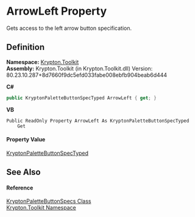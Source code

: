 # ArrowLeft Property


Gets access to the left arrow button specification.



## Definition
**Namespace:** <a href="79d2eac2-21f4-54ff-7552-b20c33c30600.md">Krypton.Toolkit</a>  
**Assembly:** Krypton.Toolkit (in Krypton.Toolkit.dll) Version: 80.23.10.287+8d7660f9dc5efd033fabe008ebfb904beab6d444

**C#**
``` C#
public KryptonPaletteButtonSpecTyped ArrowLeft { get; }
```
**VB**
``` VB
Public ReadOnly Property ArrowLeft As KryptonPaletteButtonSpecTyped
	Get
```



#### Property Value
<a href="5f3a7c38-a4fb-0fde-2e1a-92d9016bfd1b.md">KryptonPaletteButtonSpecTyped</a>

## See Also


#### Reference
<a href="8f9127c1-c166-3dff-0dfb-ef46e8709059.md">KryptonPaletteButtonSpecs Class</a>  
<a href="79d2eac2-21f4-54ff-7552-b20c33c30600.md">Krypton.Toolkit Namespace</a>  
